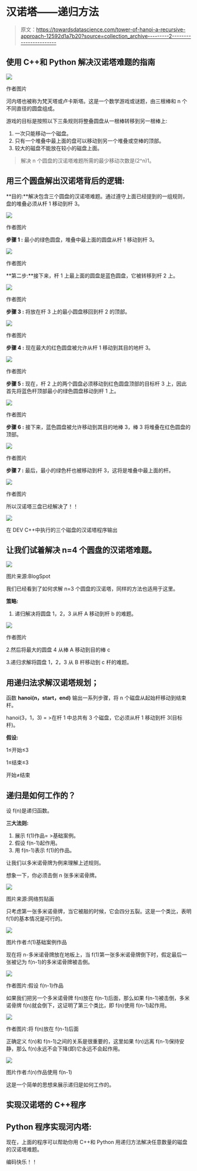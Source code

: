 # 汉诺塔——递归方法

> 原文：<https://towardsdatascience.com/tower-of-hanoi-a-recursive-approach-12592d1a7b20?source=collection_archive---------2----------------------->

## 使用 C++和 Python 解决汉诺塔难题的指南

![](img/eaf3aab22f286cb15029f083c554137e.png)

作者图片

河内塔也被称为梵天塔或卢卡斯塔。这是一个数学游戏或谜题，由三根棒和 n 个不同直径的圆盘组成。

游戏的目标是按照以下三条规则将整叠圆盘从一根棒转移到另一根棒上:

1.  一次只能移动一个磁盘。
2.  只有一个堆叠中最上面的盘可以移动到另一个堆叠或空棒的顶部。
3.  较大的磁盘不能放在较小的磁盘上面。

> 解决 n 个圆盘的汉诺塔难题所需的最少移动次数是(2^n)1。

## 用三个圆盘解出汉诺塔背后的逻辑:

**目的:**解决包含三个圆盘的汉诺塔难题。通过遵守上面已经提到的一组规则，盘的堆叠必须从杆 1 移动到杆 3。

![](img/d236883208fd9d8b50e452edf21b4e58.png)

作者图片

**步骤 1 :** 最小的绿色圆盘，堆叠中最上面的圆盘从杆 1 移动到杆 3。

![](img/2d6c45e6831dde7a9446f2108bedb22f.png)

作者图片

**第二步:**接下来，杆 1 上最上面的圆盘是蓝色圆盘，它被转移到杆 2 上。

![](img/41faf379dd71de2e531b25c5eaa3ca17.png)

作者图片

**步骤 3 :** 将放在杆 3 上的最小圆盘移回到杆 2 的顶部。

![](img/18203aac0b0f5bab2b68ef553d5e21a7.png)

作者图片

**步骤 4 :** 现在最大的红色圆盘被允许从杆 1 移动到其目的地杆 3。

![](img/9582e274a59072549eb28cb4f91456ba.png)

作者图片

**步骤 5 :** 现在，杆 2 上的两个圆盘必须移动到红色圆盘顶部的目标杆 3 上，因此首先将蓝色杆顶部最小的绿色圆盘移动到杆 1 上。

![](img/8f48a2cc37949d86a66a3c74a745fbac.png)

作者图片

**步骤 6 :** 接下来，蓝色圆盘被允许移动到其目的地棒 3，棒 3 将堆叠在红色圆盘的顶部。

![](img/12a4fac9e766691e357d76ce3c4b2deb.png)

作者图片

**步骤 7 :** 最后，最小的绿色杆也被移动到杆 3，这将是堆叠中最上面的杆。

![](img/bb8a9be8f79ecbf51f964433105ef21c.png)

作者图片

所以汉诺塔三盘已经解决了！！

![](img/bf3877d9a4d3d23107d9a00922ce768f.png)

在 DEV C++中执行的三个磁盘的汉诺塔程序输出

## 让我们试着解决 n=4 个圆盘的汉诺塔难题。

![](img/9f9f8074982aa5b810cd1eb839a125d4.png)

图片来源:BlogSpot

我们已经看到了如何求解 n=3 个圆盘的汉诺塔，同样的方法也适用于这里。

**策略:**

1.  递归解决将圆盘 1，2，3 从杆 A 移动到杆 b 的难题。

![](img/028cd176f0f3bc79e711cfac6b185e86.png)

作者图片

2.然后将最大的圆盘 4 从棒 A 移动到目的棒 c

3.递归求解将圆盘 1，2，3 从 B 杆移动到 c 杆的难题。

## 用递归法求解汉诺塔规划；

函数 **hanoi(n，start，end)** 输出一系列步骤，将 n 个磁盘从起始杆移动到结束杆。

hanoi(3，1，3) = >在杆 1 中总共有 3 个磁盘，它必须从杆 1 移动到杆 3(目标杆)。

**假设:**

1≤开始≤3

1≤结束≤3

开始≠结束

## 递归是如何工作的？

设 f(n)是递归函数。

**三大法则:**

1.  展示 f(1)作品= >基础案例。
2.  假设 f(n-1)起作用。
3.  用 f(n-1)表示 f(1)的作品。

让我们以多米诺骨牌为例来理解上述规则。

想象一下，你必须击倒 n 张多米诺骨牌。

![](img/95ca5fc5f82cabbbb036c36aa78e3b94.png)

图片来源:网络剪贴画

只考虑第一张多米诺骨牌，当它被敲的时候，它会四分五裂。这是一个类比，表明 f(1)的基本情况是可行的。

![](img/307ebdf62e99a7cf9c93853c57934b99.png)

图片作者:f(1)基础案例作品

现在将 n-多米诺骨牌放在地板上，当 f(1)第一张多米诺骨牌倒下时，假定最后一张被记为 f(n-1)的多米诺骨牌被击倒。

![](img/ee7214a8974b2a24bbaf92feb01bf3b6.png)

作者图片:假设 f(n-1)作品

如果我们把另一个多米诺骨牌 f(n)放在 f(n-1)后面，那么如果 f(n-1)被击倒，多米诺骨牌 f(n)就会倒下，这证明了第三个类比，即 f(n)使用 f(n-1)起作用。

![](img/6aed24fdd43e4bf6170d72a322061b33.png)

作者图片:将 f(n)放在 f(n-1)后面

正确定义 f(n)和 f(n-1)之间的关系是很重要的，这里如果 f(n)远离 f(n-1)保持安静，那么 f(n)永远不会下降(即)它永远不会起作用。

![](img/837deb2e90c3847b6163be633bdba6f4.png)

图片作者:f(n)作品使用 f(n-1)

这是一个简单的思想来展示递归是如何工作的。

## 实现汉诺塔的 C++程序

## Python 程序实现河内塔:

现在，上面的程序可以帮助你用 C++和 Python 用递归方法解决任意数量的磁盘的汉诺塔难题。

编码快乐！！